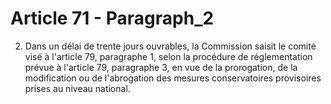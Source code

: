 # Article 71 - Paragraph_2

2. Dans un délai de trente jours ouvrables, la Commission saisit le comité visé à l'article 79, paragraphe 1, selon la procédure de réglementation prévue à l'article 79, paragraphe 3, en vue de la prorogation, de la modification ou de l'abrogation des mesures conservatoires provisoires prises au niveau national.